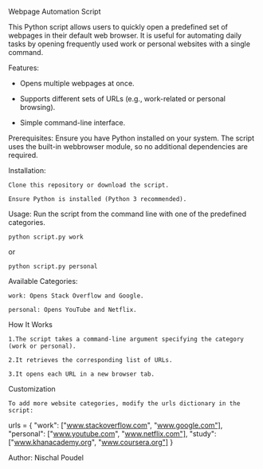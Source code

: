 Webpage Automation Script

  This Python script allows users to quickly open a predefined set of webpages in their default web browser. 
  It is useful for automating daily tasks by opening frequently used work or personal websites with a single command.

Features:

  * Opens multiple webpages at once.

  * Supports different sets of URLs (e.g., work-related or personal browsing).

  * Simple command-line interface.

Prerequisites: 
    Ensure you have Python installed on your system. 
    The script uses the built-in webbrowser module, so no additional dependencies are required.

Installation:

    Clone this repository or download the script.

    Ensure Python is installed (Python 3 recommended).

Usage: Run the script from the command line with one of the predefined categories.

    python script.py work

or

    python script.py personal

Available Categories:

    work: Opens Stack Overflow and Google.

    personal: Opens YouTube and Netflix.

How It Works

    1.The script takes a command-line argument specifying the category (work or personal).

    2.It retrieves the corresponding list of URLs.

    3.It opens each URL in a new browser tab.

Customization

    To add more website categories, modify the urls dictionary in the script:

urls = {
    "work": ["www.stackoverflow.com", "www.google.com"],
    "personal": ["www.youtube.com", "www.netflix.com"],
    "study": ["www.khanacademy.org", "www.coursera.org"]
}

Author: Nischal Poudel
